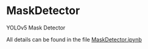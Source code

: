 # MaskDetector

YOLOv5 Mask Detector

All details can be found in the file [MaskDetector.ipynb](https://github.com/aljaroudi/MaskDetector/blob/master/MaskDetector.ipynb)
